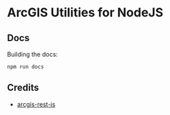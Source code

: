 # ArcGIS Utilities for NodeJS

## Docs

Building the docs:
```
npm run docs
```

## Credits

 - [arcgis-rest-js](https://github.com/Esri/arcgis-rest-js)